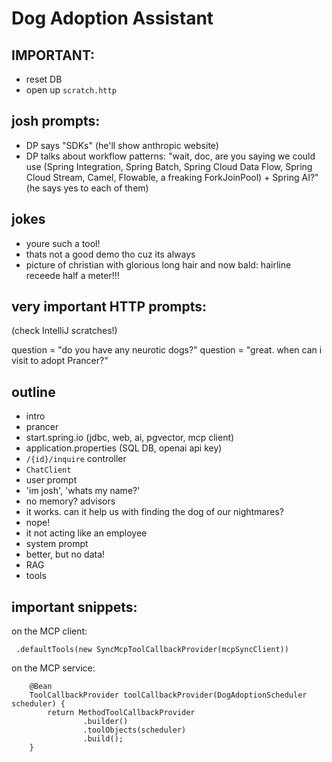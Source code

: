 # Dog Adoption Assistant

## IMPORTANT:

- reset DB 
- open up `scratch.http`

## josh prompts: 
- DP says "SDKs" (he'll show anthropic website)
- DP talks about workflow patterns: "wait, doc, are you saying we could use (Spring Integration, Spring Batch, Spring Cloud Data Flow, Spring Cloud Stream, Camel, Flowable, a freaking ForkJoinPool) + Spring AI?" (he says yes to each of them)


## jokes 

- youre such a tool! 
- thats not a good demo tho cuz its always 
- picture of christian with glorious long hair and now bald: hairline receede half a meter!!!

## very important HTTP prompts:

(check IntelliJ scratches!)

question = "do you have any neurotic dogs?"
question = "great. when can i visit to adopt Prancer?"


## outline 

- intro 
- prancer
- start.spring.io  (jdbc, web, ai, pgvector, mcp client)
- application.properties (SQL DB, openai api key)
- `/{id}/inquire` controller 
- `ChatClient` 
- user prompt
- 'im josh', 'whats my name?'
- no memory? advisors 
- it works. can it help us with finding the dog of our nightmares?
- nope! 
- it not acting like an employee
- system prompt 
- better, but no data! 
- RAG
- tools 


## important snippets:

on the MCP client:
```
 .defaultTools(new SyncMcpToolCallbackProvider(mcpSyncClient))
```

on the MCP service:
```
    @Bean
    ToolCallbackProvider toolCallbackProvider(DogAdoptionScheduler scheduler) {
        return MethodToolCallbackProvider
                .builder()
                .toolObjects(scheduler)
                .build();
    }
```


